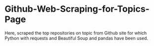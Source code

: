 # Github-Web-Scraping-for-Topics-Page
Here, scraped the top repositories on topic from Github site for which Python with requests and Beautiful Soup and pandas have been used.
